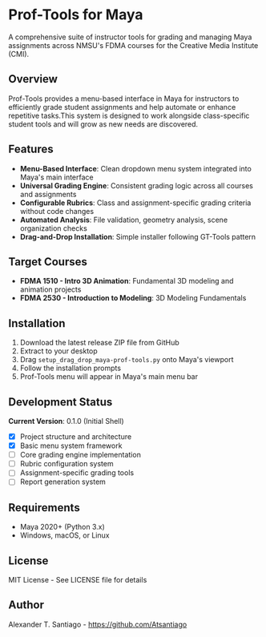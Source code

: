 # Prof-Tools for Maya

A comprehensive suite of instructor tools for grading and managing Maya assignments across NMSU's FDMA courses for the Creative Media Institute (CMI).

## Overview

Prof-Tools provides a menu-based interface in Maya for instructors to efficiently grade student assignments and help automate or enhance repetitive tasks.This system is designed to work alongside class-specific student tools and will grow as new needs are discovered.

## Features

- **Menu-Based Interface**: Clean dropdown menu system integrated into Maya's main interface
- **Universal Grading Engine**: Consistent grading logic across all courses and assignments  
- **Configurable Rubrics**: Class and assignment-specific grading criteria without code changes
- **Automated Analysis**: File validation, geometry analysis, scene organization checks
- **Drag-and-Drop Installation**: Simple installer following GT-Tools pattern

## Target Courses

- **FDMA 1510 - Intro 3D Animation**: Fundamental 3D modeling and animation projects
- **FDMA 2530 - Introduction to Modeling**: 3D Modeling Fundamentals

## Installation

1. Download the latest release ZIP file from GitHub
2. Extract to your desktop
3. Drag `setup_drag_drop_maya-prof-tools.py` onto Maya's viewport
4. Follow the installation prompts
5. Prof-Tools menu will appear in Maya's main menu bar

## Development Status

**Current Version**: 0.1.0 (Initial Shell)

- [x] Project structure and architecture
- [x] Basic menu system framework
- [ ] Core grading engine implementation
- [ ] Rubric configuration system
- [ ] Assignment-specific grading tools
- [ ] Report generation system

## Requirements

- Maya 2020+ (Python 3.x)
- Windows, macOS, or Linux

## License

MIT License - See LICENSE file for details

## Author

Alexander T. Santiago  - https://github.com/Atsantiago